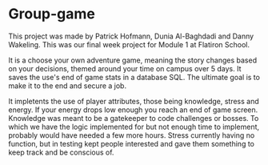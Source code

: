 # Group-game

This project was made by Patrick Hofmann, Dunia Al-Baghdadi and Danny Wakeling. 
This was our final week project for Module 1 at Flatiron School. 

It is a choose your own adventure game, meaning the story changes based on your decisions, themed around your time on campus over 5 days. It saves the use's end of game stats in a database SQL. 
The ultimate goal is to make it to the end and secure a job. 

It impletents the use of player attributes, those being knowledge, stress and energy. If your energy drops low enough you reach an end of game screen. 
Knowledge was meant to be a gatekeeper to code challenges or bosses. To which we have the logic implemented for but not enough time to implement, probably would have needed a few more hours. Stress currently having no function, but in testing kept people interested and gave them something to keep track and be conscious of. 

